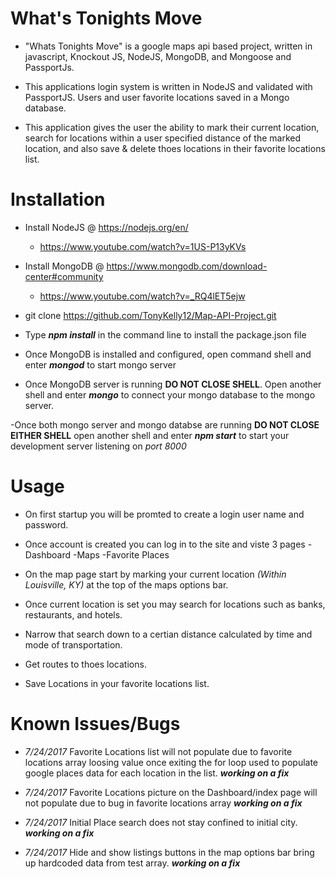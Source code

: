 # What's Tonights Move

-   "Whats Tonights Move" is a google maps api based project, written in javascript, Knockout JS, NodeJS, MongoDB, and Mongoose and PassportJs. 

-	This applications login system is written in NodeJS and validated with PassportJS. Users and user favorite locations saved in a Mongo database.

-	This application gives the user the ability to mark their current location, search for locations within a user specified distance of the marked location, and also save & delete thoes locations in their favorite locations list. 

# Installation

- Install NodeJS @ https://nodejs.org/en/
    - https://www.youtube.com/watch?v=1US-P13yKVs

- Install MongoDB @ https://www.mongodb.com/download-center#community
    - https://www.youtube.com/watch?v=_RQ4lET5ejw

- git clone https://github.com/TonyKelly12/Map-API-Project.git

- Type **_npm install_** in the command line to install the package.json file

- Once MongoDB is installed and configured, open command shell and enter **_mongod_** to start mongo server

- Once MongoDB server is running **DO NOT CLOSE SHELL**. Open another shell and enter **_mongo_** to connect your mongo database to the mongo server.

-Once both mongo server and mongo databse are running **DO NOT CLOSE EITHER SHELL** open another shell and enter **_npm start_** to start your development server listening on _port 8000_

# Usage
- On first startup you will be promted to create a login user name and password.

- Once account is created you can log in to the site and viste 3 pages
    -Dashboard
    -Maps
    -Favorite Places

- On the map page start by marking your current location _(Within Louisville, KY)_ at the top of the maps options bar.

- Once current location is set you may search for locations such as banks, restaurants, and hotels.

- Narrow that search down to a certian distance calculated by time and mode of transportation.

- Get routes to thoes locations.

- Save Locations in your favorite locations list.

# Known Issues/Bugs

- _7/24/2017_ Favorite Locations list will not populate due to favorite locations array loosing value once exiting the for loop used to populate google places data for each location in the list.  **_working on a fix_** 

- _7/24/2017_ Favorite Locations picture on the Dashboard/index page will not populate due to bug in favorite locations array  **_working on a fix_** 

- _7/24/2017_ Initial Place search does not stay confined to initial city.  **_working on a fix_** 

- _7/24/2017_ Hide and show listings buttons in the map options bar bring up hardcoded data from test array.  **_working on a fix_** 